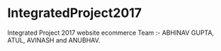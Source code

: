 # IntegratedProject2017
Integrated Project 2017 website ecommerce
Team :- ABHINAV GUPTA, ATUL, AVINASH and ANUBHAV.
